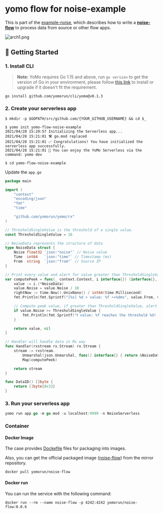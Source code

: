 # yomo flow for noise-example

This is part of the [example-noise](https://github.com/yomorun/example-noise), which describes how to write a [**noise-flow**](https://github.com/yomorun/yomo-flow-noise-example) to process data from source or other flow apps.

![arch1.png](https://github.com/yomorun/example-noise/raw/main/docs/arch1.png?raw=true)

## 🚀 Getting Started

### 1. Install CLI

> **Note:** YoMo requires Go 1.15 and above, run `go version` to get the version of Go in your environment, please follow [this link](https://golang.org/doc/install) to install or upgrade if it doesn't fit the requirement.

```bash
go install github.com/yomorun/cli/yomo@v0.1.3
```

### 2. Create your serverless app

```
$ mkdir -p $GOPATH/src/github.com/{YOUR_GITHUB_USERNAME} && cd $_

$ yomo init yomo-flow-noise-example
2021/04/28 15:20:57 Initializing the Serverless app...
2021/04/28 15:21:01 🛠 go.mod replaced
2021/04/28 15:21:01 ✅ Congratulations! You have initialized the serverless app successfully.
2021/04/28 15:21:01 🎉 You can enjoy the YoMo Serverless via the command: yomo dev

$ cd yomo-flow-noise-example
```

Update the `app.go`

```go
package main

import (
	"context"
	"encoding/json"
	"fmt"
	"time"

	"github.com/yomorun/yomo/rx"
)

// ThresholdSingleValue is the threshold of a single value.
const ThresholdSingleValue = 16

// NoiseData represents the structure of data
type NoiseData struct {
	Noise float32 `json:"noise"` // Noise value
	Time  int64   `json:"time"` // Timestamp (ms)
	From  string  `json:"from"` // Source IP
}

// Print every value and alert for value greater than ThresholdSingleValue
var computePeek = func(_ context.Context, i interface{}) (interface{}, error) {
	value := i.(*NoiseData)
	value.Noise = value.Noise / 10
	rightNow := time.Now().UnixNano() / int64(time.Millisecond)
	fmt.Println(fmt.Sprintf("[%s] %d > value: %f ⚡️=%dms", value.From, value.Time, value.Noise, rightNow-value.Time))

	// Compute peek value, if greater than ThresholdSingleValue, alert
	if value.Noise >= ThresholdSingleValue {
		fmt.Println(fmt.Sprintf("❗ value: %f reaches the threshold %d! 𝚫=%f", value.Noise, ThresholdSingleValue, value.Noise-ThresholdSingleValue))
	}

	return value, nil
}

// Handler will handle data in Rx way
func Handler(rxstream rx.Stream) rx.Stream {
	stream := rxstream.
		Unmarshal(json.Unmarshal, func() interface{} { return &NoiseData{} }).
		Map(computePeek)

	return stream
}

func DataID() []byte {
	return []byte{0x33}
}

```

### 3. Run your serverless app

```go
yomo run app.go -m go.mod -u localhost:9999 -n NoiseServerless
```

### Container

#### Docker Image

The case provides [Dockefile](https://github.com/yomorun/yomo-flow-noise-example/blob/main/Dockerfile) files for packaging into images.

Also, you can get the official packaged image ([noise-flow](https://hub.docker.com/r/yomorun/noise-flow)) from the mirror repository.

```
docker pull yomorun/noise-flow
```

#### Docker run

You can run the service with the following command:

```
docker run --rm --name noise-flow -p 4242:4242 yomorun/noise-flow:0.0.6
```

